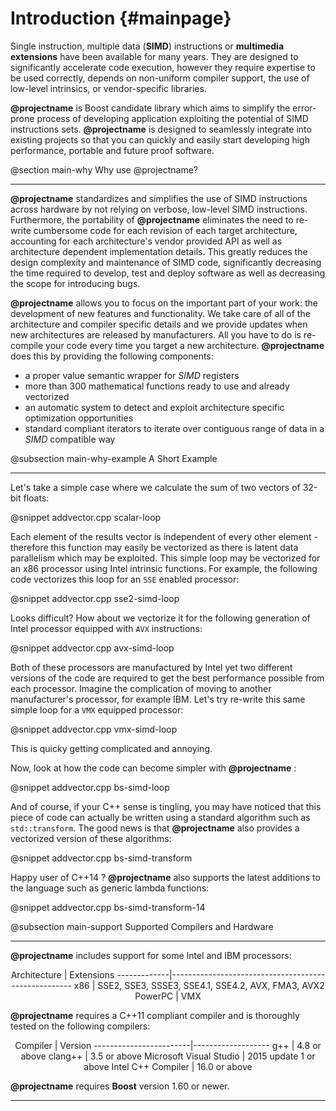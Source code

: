 Introduction {#mainpage}
=========

Single instruction, multiple data (__SIMD__) instructions or **multimedia extensions** have been available
for many years. They are designed to significantly accelerate code execution, however they require expertise
to be used correctly, depends on non-uniform compiler support, the use of low-level intrinsics, or vendor-specific
libraries.

**@projectname** is Boost candidate library which aims to simplify the error-prone process of developing
application exploiting the potential of SIMD instructions sets. **@projectname** is designed to seamlessly
integrate into existing projects so that you can quickly and easily start developing high performance,
portable and future proof software.

@section main-why Why use @projectname?

-------------------------------------

**@projectname** standardizes and simplifies the use of SIMD instructions across hardware by not
relying on verbose, low-level SIMD instructions. Furthermore, the portability of **@projectname**
eliminates the need to re-write cumbersome code for each revision of each target architecture, accounting for
each architecture's vendor provided API as well as architecture dependent implementation details.
This greatly reduces the design complexity and maintenance of SIMD code, significantly decreasing
the time required to develop, test and deploy software as well as decreasing the scope for introducing bugs.

**@projectname** allows you to focus on the important part of your work: the development of new features
and functionality. We take care of all of the architecture and compiler specific details and we provide
updates when new architectures are released by manufacturers. All you have to do is re-compile your code
every time you target a new architecture. **@projectname** does this by providing the following components:

  + a proper value semantic wrapper for _SIMD_ registers
  + more than 300 mathematical functions ready to use and already vectorized
  + an automatic system to detect and exploit architecture specific optimization opportunities
  + standard compliant iterators to iterate over contiguous range of data in a _SIMD_ compatible way

@subsection main-why-example A Short Example

-------------------------------------

Let's take a simple case where we calculate the sum of two vectors of 32-bit floats:

@snippet addvector.cpp scalar-loop

Each element of the results vector is independent of every other element - therefore this function may easily
be vectorized as there is latent data parallelism which may be exploited. This simple loop may be vectorized
for an x86 processor using Intel intrinsic functions. For example, the following code vectorizes this loop 
for an `SSE` enabled processor:

@snippet addvector.cpp sse2-simd-loop

Looks difficult? How about we vectorize it for the following generation of Intel processor equipped with `AVX` instructions:

@snippet addvector.cpp avx-simd-loop

Both of these processors are manufactured by Intel yet two different versions of the code are required to get the best performance
possible from each processor. Imagine the complication of moving to another manufacturer's processor, for example IBM. Let's try
re-write this same simple loop for a `VMX` equipped processor:

@snippet addvector.cpp vmx-simd-loop

This is quicky getting complicated and annoying.

Now, look at how the code can become simpler with **@projectname** :

@snippet addvector.cpp bs-simd-loop

And of course, if your C++ sense is tingling, you may have noticed that this piece of code can actually be
written using a standard algorithm such as `std::transform`. The good news is that **@projectname**
also provides a vectorized version of these algorithms:

@snippet addvector.cpp bs-simd-transform

Happy user of C++14 ? **@projectname** also supports the latest additions to the language such as
generic lambda functions:

@snippet addvector.cpp bs-simd-transform-14

@subsection main-support Supported Compilers and Hardware

-------------------------------------------------------------

**@projectname** includes support for some Intel and IBM processors:

<center>
Architecture | Extensions
-------------|-----------------------------------------------------
x86          | SSE2, SSE3, SSSE3, SSE4.1, SSE4.2, AVX, FMA3, AVX2
PowerPC      | VMX
</center>

**@projectname** requires a C++11 compliant compiler and is thoroughly tested on the following compilers:

<center>
Compiler                | Version
------------------------|-------------------
g++                     | 4.8 or above
clang++                 | 3.5 or above
Microsoft Visual Studio | 2015 update 1 or above
Intel C++ Compiler      | 16.0 or above
</center>

**@projectname** requires **Boost** version 1.60 or newer.

----------------------------------------------------------------------------------------------------
